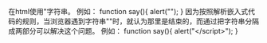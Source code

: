 在html使用<script>嵌入javascript脚本的时候，不要在代码任何地方出现"</script>"字符串。
例如：
function say(){
       alert("</script>");
}
因为按照解析嵌入式代码的规则，当浏览器遇到字符串"</script>"时，就认为那里是结束的</script>，而通过把字符串分隔成两部分可以解决这个问题。
例如：
function say(){
   alert("<\/script>");
}